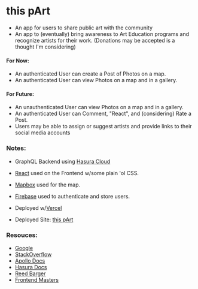 # this pArt

- An app for users to share public art with the community
- An app to (eventually) bring awareness to Art Education programs and recognize artists for their work.
  (Donations may be accepted is a thought I'm considering)

#### For Now:

- An authenticated User can create a Post of Photos on a map.
- An authenticated User can view Photos on a map and in a gallery.

#### For Future:

- An unauthenticated User can view Photos on a map and in a gallery.
- An authenticated User can Comment, "React", and (considering) Rate a Post.
- Users may be able to assign or suggest artists and provide links to their social media accounts

### Notes:

- GraphQL Backend using [Hasura Cloud](https://hasura.io/)
- [React](https://reactjs.org/) used on the Frontend w/some plain 'ol CSS.
- [Mapbox](https://www.mapbox.com/) used for the map.
- [Firebase](https://firebase.google.com/) used to authenticate and store users.

- Deployed w/[Vercel](https://vercel.com/)
- Deployed Site: [this pArt](https://this-part-demo.vercel.app/)

### Resouces:

- [Google](https://www.google.com/)
- [StackOverflow](https://stackoverflow.com/)
- [Apollo Docs](https://www.apollographql.com/docs/react/)
- [Hasura Docs](https://hasura.io/docs/latest/graphql/cloud/index.html)
- [Reed Barger](https://reedbarger.com/)
- [Frontend Masters](https://frontendmasters.com/)
